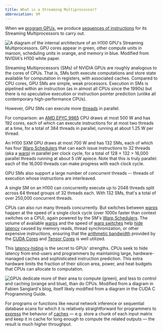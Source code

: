 ```yaml
---
title: What is a Streaming Multiprocessor?
abbreviation: SM
---
```


When we [program GPUs](/gpu-glossary/host-software/cuda-software-platform), we
produce
[sequences of instructions](/gpu-glossary/device-software/streaming-assembler)
for its Streaming Multiprocessors to carry out.

![A diagram of the internal architecture of an H100 GPU's Streaming Multiprocessors. GPU cores appear in green, other compute units in maroon, scheduling units in orange, and memory in blue. Modified from NVIDIA's [H100 white paper](https://resources.nvidia.com/en-us-tensor-core).](themed-image://gh100-sm.svg)

Streaming Multiprocessors (SMs) of NVIDIA GPUs are roughly analogous to the
cores of CPUs. That is, SMs both execute computations and store state available
for computation in registers, with associated caches. Compared to CPU cores, GPU
SMs are simple, weak processors. Execution in SMs is pipelined within an
instruction (as in almost all CPUs since the 1990s) but there is no speculative
execution or instruction pointer prediction (unlike all contemporary
high-performance CPUs).

However, GPU SMs can execute more
[threads](/gpu-glossary/device-software/thread) in parallel.

For comparison: an
[AMD EPYC 9965](https://www.techpowerup.com/cpu-specs/epyc-9965.c3904) CPU draws
at most 500 W and has 192 cores, each of which can execute instructions for at
most two threads at a time, for a total of 384 threads in parallel, running at
about 1.25 W per thread.

An H100 SXM GPU draws at most 700 W and has 132 SMs, each of which has four
[Warp Schedulers](/gpu-glossary/device-hardware/warp-scheduler) that can each
issue instructions to 32 threads (aka a
[warp](/gpu-glossary/device-software/warp)) in parallel per clock cycle, for a
total of 128 × 132 > 16,000 parallel threads running at about 5 cW apiece. Note
that this is truly parallel: each of the 16,000 threads can make progress with
each clock cycle.

GPU SMs also support a large number of _concurrent_ threads -- threads of
execution whose instructions are interleaved.

A single SM on an H100 can concurrently execute up to 2048 threads split across
64 thread groups of 32 threads each. With 132 SMs, that's a total of over
250,000 concurrent threads.

CPUs can also run many threads concurrently. But switches between
[warps](/gpu-glossary/device-software/warp) happen at the speed of a single
clock cycle (over 1000x faster than context switches on a CPU), again powered by
the SM's [Warp Schedulers](/gpu-glossary/device-hardware/warp-scheduler). The
volume of available [warps](/gpu-glossary/device-software/warp) and the speed of
[warp switches](/gpu-glossary/device-hardware/warp-scheduler) help
[hide latency](/gpu-glossary/perf/latency-hiding) caused by memory reads, thread
synchronization, or other expensive instructions, ensuring that the
[arithmetic bandwidth](/gpu-glossary/perf/arithmetic-bandwidth) provided by the
[CUDA Cores](/gpu-glossary/device-hardware/cuda-core) and
[Tensor Cores](/gpu-glossary/device-hardware/tensor-core) is well utilized.

This [latency-hiding](/gpu-glossary/perf/latency-hiding) is the secret to GPUs'
strengths. CPUs seek to hide latency from end-users and programmers by
maintaining large, hardware-managed caches and sophisticated instruction
prediction. This extra hardware limits the fraction of their silicon area,
power, and heat budgets that CPUs can allocate to computation.

![GPUs dedicate more of their area to compute (green), and less to control and caching (orange and blue), than do CPUs. Modified from a diagram in [Fabien Sanglard's blog](https://fabiensanglard.net/cuda), itself likely modified from a diagram in [the CUDA C Programming Guide](https://docs.nvidia.com/cuda/cuda-c-programming-guide/).](themed-image://cpu-vs-gpu.svg)

For programs or functions like neural network inference or sequential database
scans for which it is relatively straightforward for programmers to
[express](/gpu-glossary/device-software/cuda-programming-model) the behavior of
[caches](/gpu-glossary/device-hardware/l1-data-cache) — e.g. store a chunk of
each input matrix and keep it in cache for long enough to compute the related
outputs — the result is much higher throughput.
